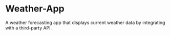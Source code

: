 # Weather-App
A weather forecasting app that displays current weather data by integrating with a third-party API.
